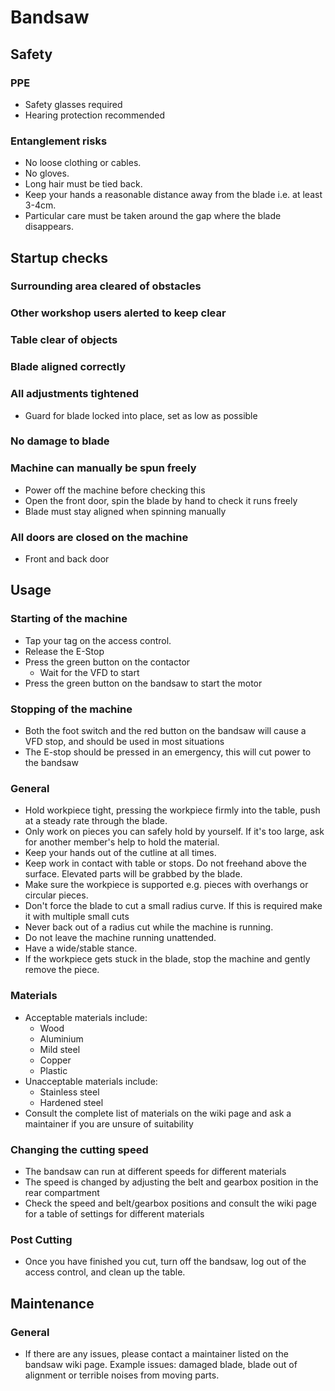 # Bandsaw

## Safety

### PPE
 * Safety glasses required
 * Hearing protection recommended

### Entanglement risks
 * No loose clothing or cables.
 * No gloves.
 * Long hair must be tied back.
 * Keep your hands a reasonable distance away from the blade i.e. at least 3-4cm.
 * Particular care must be taken around the gap where the blade disappears.

## Startup checks

### Surrounding area cleared of obstacles
### Other workshop users alerted to keep clear
### Table clear of objects
### Blade aligned correctly
### All adjustments tightened
 * Guard for blade locked into place, set as low as possible

### No damage to blade
### Machine can manually be spun freely
 * Power off the machine before checking this
 * Open the front door, spin the blade by hand to check it runs freely
 * Blade must stay aligned when spinning manually

### All doors are closed on the machine
 * Front and back door

## Usage

### Starting of the machine
 * Tap your tag on the access control.
 * Release the E-Stop
 * Press the green button on the contactor
   * Wait for the VFD to start
 * Press the green button on the bandsaw to start the motor

### Stopping of the machine
 * Both the foot switch and the red button on the bandsaw will cause a VFD stop, and should be used in most situations
 * The E-stop should be pressed in an emergency, this will cut power to the bandsaw

### General
 * Hold workpiece tight, pressing the workpiece firmly into the table, push at a steady rate through the blade.
 * Only work on pieces you can safely hold by yourself. If it's too large, ask for another member's help to hold the material.
 * Keep your hands out of the cutline at all times.
 * Keep work in contact with table or stops. Do not freehand above the surface. Elevated parts will be grabbed by the blade. 
 * Make sure the workpiece is supported e.g. pieces with overhangs or circular pieces.
 * Don't force the blade to cut a small radius curve. If this is required make it with multiple small cuts
 * Never back out of a radius cut while the machine is running.
 * Do not leave the machine running unattended.
 * Have a wide/stable stance.
 * If the workpiece gets stuck in the blade, stop the machine and gently remove the piece.

### Materials
 * Acceptable materials include:
   * Wood
   * Aluminium
   * Mild steel
   * Copper
   * Plastic
 * Unacceptable materials include:
   * Stainless steel
   * Hardened steel
 * Consult the complete list of materials on the wiki page and ask a maintainer if you are unsure of suitability

### Changing the cutting speed
  * The bandsaw can run at different speeds for different materials
  * The speed is changed by adjusting the belt and gearbox position in the rear compartment
  * Check the speed and belt/gearbox positions and consult the wiki page for a table of settings for different materials

### Post Cutting
 * Once you have finished you cut, turn off the bandsaw, log out of the access control, and clean up the table.

## Maintenance

### General
 * If there are any issues, please contact a maintainer listed on the bandsaw wiki page. Example issues: damaged blade, blade out of alignment or terrible noises from moving parts.
